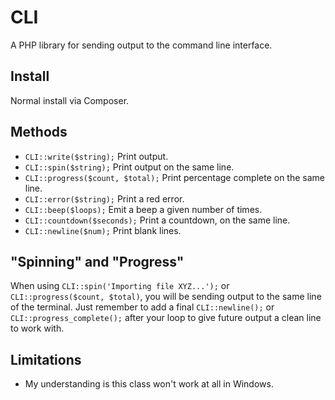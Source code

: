 # CLI

A PHP library for sending output to the command line interface.

## Install

Normal install via Composer.

## Methods

* ``CLI::write($string);`` Print output.
* ``CLI::spin($string);`` Print output on the same line.
* ``CLI::progress($count, $total);`` Print percentage complete on the same line.
* ``CLI::error($string);`` Print a red error.
* ``CLI::beep($loops);`` Emit a beep a given number of times.
* ``CLI::countdown($seconds);`` Print a countdown, on the same line.
* ``CLI::newline($num);`` Print blank lines.

## "Spinning" and "Progress"

When using ``CLI::spin('Importing file XYZ...');`` or ``CLI::progress($count, $total)``, you will be sending output to the same line of the terminal.  Just remember to add a final ``CLI::newline();`` or ``CLI::progress_complete();`` after your loop to give future output a clean line to work with.

## Limitations

- My understanding is this class won't work at all in Windows.
